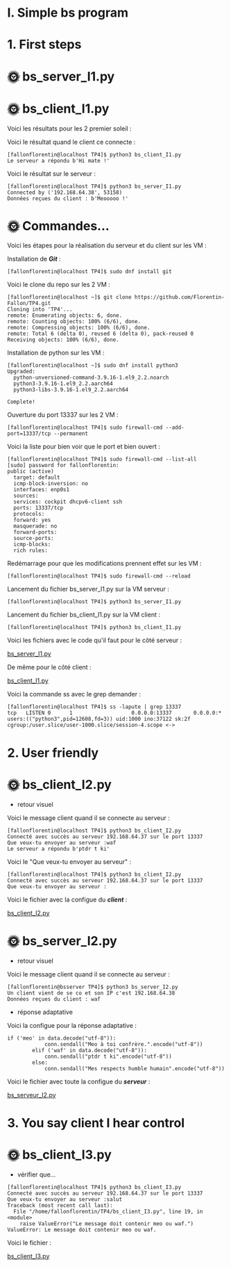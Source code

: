 # I. Simple bs program

# 1. First steps

# 🌞 bs_server_I1.py
# 🌞 bs_client_I1.py

Voici les résultats pour les 2 premier soleil :

Voici le résultat quand le client ce connecte :

```shell
[fallonflorentin@localhost TP4]$ python3 bs_client_I1.py 
Le serveur a répondu b'Hi mate !'
```

Voici le résultat sur le serveur :

```shell
[fallonflorentin@localhost TP4]$ python3 bs_server_I1.py 
Connected by ('192.168.64.38', 53158)
Données reçues du client : b'Meooooo !'
```

# 🌞 Commandes...

Voici les étapes pour la réalisation du serveur et du client sur les VM :

Installation de ***Git*** :

```shell
[fallonflorentin@localhost TP4]$ sudo dnf install git
```

Voici le clone du repo sur les 2 VM :

```shell
[fallonflorentin@localhost ~]$ git clone https://github.com/Florentin-Fallon/TP4.git
Cloning into 'TP4'...
remote: Enumerating objects: 6, done.
remote: Counting objects: 100% (6/6), done.
remote: Compressing objects: 100% (6/6), done.
remote: Total 6 (delta 0), reused 6 (delta 0), pack-reused 0
Receiving objects: 100% (6/6), done.
```

Installation de python sur les VM :

```shell
[fallonflorentin@localhost ~]$ sudo dnf install python3
Upgraded:
  python-unversioned-command-3.9.16-1.el9_2.2.noarch                            
  python3-3.9.16-1.el9_2.2.aarch64                                              
  python3-libs-3.9.16-1.el9_2.2.aarch64                                         

Complete!
```

Ouverture du port 13337 sur les 2 VM :

```shell
[fallonflorentin@localhost TP4]$ sudo firewall-cmd --add-port=13337/tcp --permanent
```

Voici la liste pour bien voir que le port et bien ouvert :

```shell
[fallonflorentin@localhost TP4]$ sudo firewall-cmd --list-all
[sudo] password for fallonflorentin: 
public (active)
  target: default
  icmp-block-inversion: no
  interfaces: enp0s1
  sources: 
  services: cockpit dhcpv6-client ssh
  ports: 13337/tcp
  protocols: 
  forward: yes
  masquerade: no
  forward-ports: 
  source-ports: 
  icmp-blocks: 
  rich rules: 
```
Redémarrage pour que les modifications prennent effet sur les VM :

```shell
[fallonflorentin@localhost TP4]$ sudo firewall-cmd --reload
```

Lancement du fichier bs_server_I1.py sur la VM serveur :

```shell
[fallonflorentin@localhost TP4]$ python3 bs_server_I1.py 
```

Lancement du fichier bs_client_I1.py sur la VM client :

```shell
[fallonflorentin@localhost TP4]$ python3 bs_client_I1.py 
```

Voici les fichiers avec le code qu'il faut pour le côté serveur :

[bs_server_I1.py](bs_server_I1.py)

De même pour le côté client :

[bs_client_I1.py](bs_client_I1.py)

Voici la commande ss avec le grep demander :

```shell
[fallonflorentin@localhost TP4]$ ss -lapute | grep 13337
tcp   LISTEN 0      1                   0.0.0.0:13337       0.0.0.0:*      users:(("python3",pid=12608,fd=3)) uid:1000 ino:37122 sk:2f cgroup:/user.slice/user-1000.slice/session-4.scope <->
```

# 2. User friendly

# 🌞 bs_client_I2.py

* retour visuel

Voici le message client quand il se connecte au serveur :

```shell
[fallonflorentin@localhost TP4]$ python3 bs_client_I2.py
Connecté avec succès au serveur 192.168.64.37 sur le port 13337
Que veux-tu envoyer au serveur :waf
Le serveur a répondu b'ptdr t ki'
```

Voici le "Que veux-tu envoyer au serveur" :

```shell
[fallonflorentin@localhost TP4]$ python3 bs_client_I2.py
Connecté avec succès au serveur 192.168.64.37 sur le port 13337
Que veux-tu envoyer au serveur :
```

Voici le fichier avec la configue du ***client*** :

[bs_client_I2.py](bs_client_I2.py)

# 🌞 bs_server_I2.py

* retour visuel

Voici le message client quand il se connecte au serveur :

```shell
[fallonflorentin@bsserver TP4]$ python3 bs_server_I2.py
Un client vient de se co et son IP c'est 192.168.64.38
Données reçues du client : waf
```

* réponse adaptative

Voici la configue pour la réponse adaptative :

```shell
if ('meo' in data.decode("utf-8")):
            conn.sendall("Meo à toi confrère.".encode("utf-8"))
        elif ('waf' in data.decode("utf-8")):
            conn.sendall("ptdr t ki".encode("utf-8"))
        else:
            conn.sendall("Mes respects humble humain".encode("utf-8"))
```

Voici le fichier avec toute la configue du ***serveur*** :

[bs_serveur_I2.py](bs_serveur_I2.py)

# 3. You say client I hear control

# 🌞 bs_client_I3.py

* vérifier que...

```shell
[fallonflorentin@localhost TP4]$ python3 bs_client_I3.py
Connecté avec succès au serveur 192.168.64.37 sur le port 13337
Que veux-tu envoyer au serveur :salut
Traceback (most recent call last):
  File "/home/fallonflorentin/TP4/bs_client_I3.py", line 19, in <module>
    raise ValueError("Le message doit contenir meo ou waf.")
ValueError: Le message doit contenir meo ou waf.
```

Voici le fichier :

[bs_client_I3.py](bs_client_I3.py)